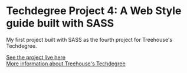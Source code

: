 # Techdegree Project 4: A Web Style guide built with SASS
My first project built with SASS as the fourth project for Treehouse's Techdegree.

<a href="https://andivagyoken.github.io/techdegree-project-4/">See the project live here</a><br>
<a href="https://teamtreehouse.com/techdegree/front-end-web-development-2">More information about Treehouse's Techdegree</a>

